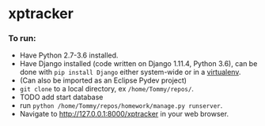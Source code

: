 # xptracker

### To run:
   * Have Python 2.7-3.6 installed.
   * Have Django installed (code written on Django 1.11.4, Python 3.6), can be done with `pip install Django` either system-wide or in a [virtualenv](https://virtualenv.pypa.io/en/stable/).
   * (Can also be imported as an Eclipse Pydev project)
   * `git clone` to a local directory, ex `/home/Tommy/repos/`.
   * TODO add start database
   * run `python /home/Tommy/repos/homework/manage.py runserver`.
   * Navigate to http://127.0.0.1:8000/xptracker in your web browser.

